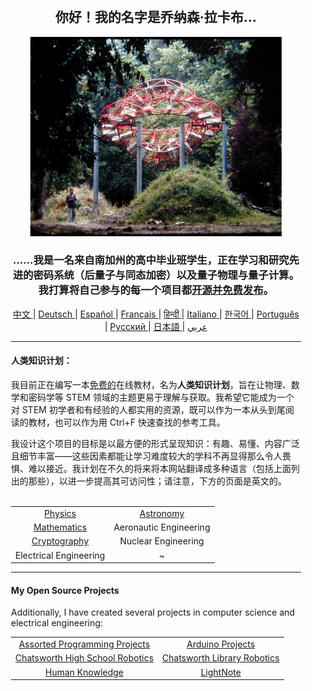 <div align="center" style="background-image: url('https://jonathanlacabe.github.io/_other/Iapetus_1985.jpg'); background-size: cover; background-position: center; padding: 20px;">
  <h2>你好！我的名字是乔纳森·拉卡布...</h2>
  <p align="center">
        <a href="https://jonathanlacabe.github.io/"><img src="/Iapetus_1985.jpg" alt="伊阿珀托斯，1985年。这是我最喜欢的照片之一，画面中展现了让-马克斯·阿尔贝创作的雕塑《伊阿珀托斯》与自然融为一体。它是一件旨在模拟土星某颗卫星轨道的现代艺术作品。我一直认为科学是一种艺术形式，是在宇宙所施加的逻辑限制下进行的创造性表达。因此，我选择了这张照片来代表我在所有项目中所秉持的理念，尤其是在“人类知识计划”（HKP）中。" width="402"/></a>
    </p>
  <h3>……我是一名来自南加州的高中毕业班学生，正在学习和研究先进的密码系统（后量子与同态加密）以及量子物理与量子计算。我打算将自己参与的每一个项目都<a href="https://openaccessmanifesto.wordpress.com/%e6%b8%b8%e5%87%bb%e9%98%9f%e5%bc%80%e6%94%be%e8%ae%bf%e9%97%ae%e5%ae%a3%e8%a8%80/">开源并免费发布</a>。</h3>

<p align="center">
  <a href="https://github.com/JonathanLacabe/JonathanLacabe/blob/main/README_CN.md"><span> 中文 </span></a>|
  <a href="https://github.com/JonathanLacabe/JonathanLacabe/blob/main/README_DE.md"><span> Deutsch </span></a>|
  <a href="https://github.com/JonathanLacabe/JonathanLacabe/blob/main/README_ES.md"><span> Español </span></a>|
  <a href="https://github.com/JonathanLacabe/JonathanLacabe/blob/main/README_FR.md"><span> Français </span></a>|
  <a href="https://github.com/JonathanLacabe/JonathanLacabe/blob/main/README_HI.md"><span> हिन्दी </span></a>|
  <a href="https://github.com/JonathanLacabe/JonathanLacabe/blob/main/README_IT.md"><span> Italiano </span></a>|
  <a href="https://github.com/JonathanLacabe/JonathanLacabe/blob/main/README_KO.md"><span> 한국어 </span></a>|
  <a href="https://github.com/JonathanLacabe/JonathanLacabe/blob/main/README_PT.md"><span> Português </span></a>|
  <a href="https://github.com/JonathanLacabe/JonathanLacabe/blob/main/README_RU.md"><span> Русский </span></a>|
  <a href="https://github.com/JonathanLacabe/JonathanLacabe/blob/main/README_JP.md"><span> 日本語 </span></a>|
  <a href="https://github.com/JonathanLacabe/JonathanLacabe/blob/main/README_AR.md"><span> عربي </span></a>
</p>
<hr>

<h4 align="left">人类知识计划：</h4>

<p align="left">我目前正在编写一本<ins>免费的</ins>在线教材，名为<strong>人类知识计划</strong>，旨在让物理、数学和密码学等 STEM 领域的主题更易于理解与获取。我希望它能成为一个对 STEM 初学者和有经验的人都实用的资源，既可以作为一本从头到尾阅读的教材，也可以作为用 Ctrl+F 快速查找的参考工具。</p>

<p align="left">我设计这个项目的目标是以最方便的形式呈现知识：有趣、易懂、内容广泛且细节丰富——这些因素都能让学习难度较大的学科不再显得那么令人畏惧、难以接近。我计划在不久的将来将本网站翻译成多种语言（包括上面列出的那些），以进一步提高其可访问性；请注意，下方的页面是英文的。</p>

<br>
<table style="margin: auto;">
    <tr>
        <td align="center"><a href="https://jonathanlacabe.github.io/Physics/physics.html">Physics</a></td>
        <td align="center"><a href="https://jonathanlacabe.github.io/astronomy/astronomy.html">Astronomy</a></td>
    </tr>
    <tr>
        <td align="center"><a href="https://jonathanlacabe.github.io/math/mathematics.html">Mathematics</a></td>
        <td align="center">Aeronautic Engineering<a href="https://jonathanlacabe.github.io/engineering/aeronautics.html"></a></td>
    </tr>
    <tr>
        <td align="center"><a href="https://jonathanlacabe.github.io/cryptography/cryptography.html">Cryptography</a></td>
        <td align="center">Nuclear Engineering<a href="https://jonathanlacabe.github.io/engineering/nuclear.html"></a></td>
    </tr>
    <tr>
        <td align="center">Electrical Engineering<a href="https://jonathanlacabe.github.io/engineering/electric.html"></a></td>
        <td align="center">~</td>
    </tr>
</table>
    
<hr>
<h4 align="left">My Open Source Projects</h4>
    <p align="left">Additionally, I have created several projects in computer science and electrical engineering:</p>
    <table align="center">
        <tr>
            <td align="center"><a href="https://github.com/JonathanLacabe/Assorted-Programming-Projects">Assorted Programming Projects</a></td>
            <td align="center"><a href="https://github.com/JonathanLacabe/Arduino-Projects">Arduino Projects</a></td>
        </tr>
        <tr>
            <td align="center"><a href="https://github.com/JonathanLacabe/Chatsworth-Robotics">Chatsworth High School Robotics</a></td>
            <td align="center"><a href="https://github.com/JonathanLacabe/Chatsworth-Library-Robotics">Chatsworth Library Robotics</a></td>
        </tr>
      <tr>
            <td align="center"><a href="https://github.com/JonathanLacabe/JonathanLacabe.github.io">Human Knowledge</a></td>
            <td align="center"><a href="https://github.com/JonathanLacabe/LightNote">LightNote</a></td>
        </tr>
    </table>
 
</div>
